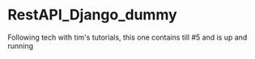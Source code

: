 # RestAPI_Django_dummy
 Following tech with tim's tutorials, this one contains till #5 and is up and running

